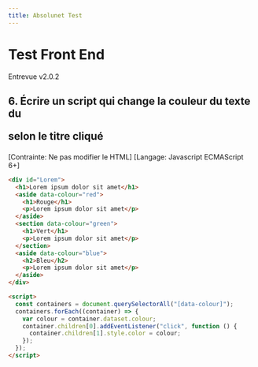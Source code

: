 ```yaml
---
title: Absolunet Test
---
```


# Test Front End

Entrevue v2.0.2

## 6. Écrire un script qui change la couleur du texte du <p> selon le titre cliqué

[Contrainte: Ne pas modifier le HTML]
[Langage: Javascript ECMAScript 6+]

```html
<div id="Lorem">
  <h1>Lorem ipsum dolor sit amet</h1>
  <aside data-colour="red">
    <h1>Rouge</h1>
    <p>Lorem ipsum dolor sit amet</p>
  </aside>
  <section data-colour="green">
    <h1>Vert</h1>
    <p>Lorem ipsum dolor sit amet</p>
  </section>
  <aside data-colour="blue">
    <h2>Bleu</h2>
    <p>Lorem ipsum dolor sit amet</p>
  </aside>
</div>

<script>
  const containers = document.querySelectorAll("[data-colour]");
  containers.forEach((container) => {
    var colour = container.dataset.colour;
    container.children[0].addEventListener("click", function () {
      container.children[1].style.color = colour;
    });
  });
</script>
```
